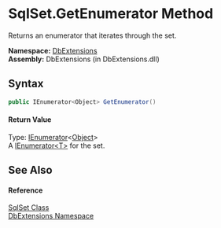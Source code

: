 SqlSet.GetEnumerator Method
===========================
Returns an enumerator that iterates through the set.

**Namespace:** [DbExtensions][1]  
**Assembly:** DbExtensions (in DbExtensions.dll)

Syntax
------

```csharp
public IEnumerator<Object> GetEnumerator()
```

#### Return Value
Type: [IEnumerator][2]&lt;[Object][3]>  
A [IEnumerator&lt;T>][2] for the set.

See Also
--------

#### Reference
[SqlSet Class][4]  
[DbExtensions Namespace][1]  

[1]: ../README.md
[2]: http://msdn.microsoft.com/en-us/library/78dfe2yb
[3]: http://msdn.microsoft.com/en-us/library/e5kfa45b
[4]: README.md